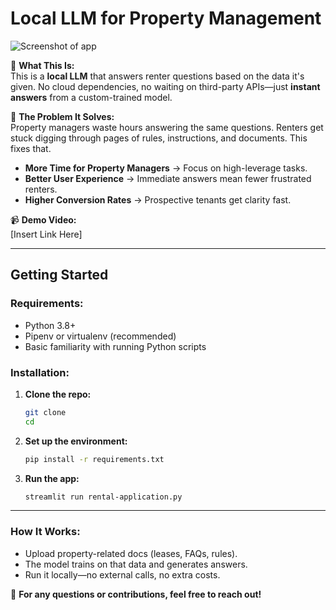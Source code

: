 # Local LLM for Property Management

![Screenshot of app](https://res.cloudinary.com/dncb2k7md/image/upload/fl_preserve_transparency/v1741368166/Screenshot_2025-03-07_at_12.21.32_PM_olla0w.jpg?_s=public-apps)

🚀 **What This Is:**  
This is a **local LLM** that answers renter questions based on the data it's given. No cloud dependencies, no waiting on third-party APIs—just **instant answers** from a custom-trained model.  

🎯 **The Problem It Solves:**  
Property managers waste hours answering the same questions. Renters get stuck digging through pages of rules, instructions, and documents. This fixes that.  

- **More Time for Property Managers** → Focus on high-leverage tasks.  
- **Better User Experience** → Immediate answers mean fewer frustrated renters.  
- **Higher Conversion Rates** → Prospective tenants get clarity fast.  
 

📹 **Demo Video:**  
[Insert Link Here]  

---

## **Getting Started**  

### **Requirements:**  
- Python 3.8+  
- Pipenv or virtualenv (recommended)  
- Basic familiarity with running Python scripts  

### **Installation:**  

1. **Clone the repo:**  
   ```bash
   git clone 
   cd 
   ```

2. **Set up the environment:**  
   ```bash
   pip install -r requirements.txt
   ```

3. **Run the app:**  
   ```bash
   streamlit run rental-application.py
   ```
---

### **How It Works:**  
- Upload property-related docs (leases, FAQs, rules).  
- The model trains on that data and generates answers.  
- Run it locally—no external calls, no extra costs.  

📌 **For any questions or contributions, feel free to reach out!**  

